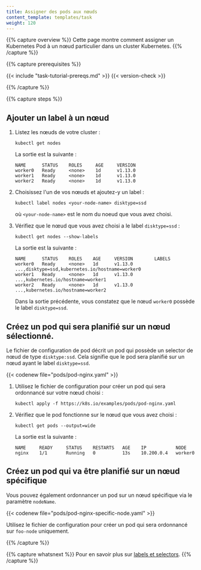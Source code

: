 ```yaml
---
title: Assigner des pods aux nœuds
content_template: templates/task
weight: 120
---
```


{{% capture overview %}}
Cette page montre comment assigner un Kubernetes Pod à un nœud particulier dans un cluster Kubernetes.
{{% /capture %}}

{{% capture prerequisites %}}

{{< include "task-tutorial-prereqs.md" >}} {{< version-check >}}

{{% /capture %}}

{{% capture steps %}}

## Ajouter un label à un nœud

1. Listez les nœuds de votre cluster :

    ```shell
    kubectl get nodes
    ```

    La sortie est la suivante :

    ```shell
    NAME      STATUS    ROLES     AGE     VERSION
    worker0   Ready     <none>    1d      v1.13.0
    worker1   Ready     <none>    1d      v1.13.0
    worker2   Ready     <none>    1d      v1.13.0
    ```
1. Choisissez l'un de vos nœuds et ajoutez-y un label :

    ```shell
    kubectl label nodes <your-node-name> disktype=ssd
    ```

    où `<your-node-name>` est le nom du noeud que vous avez choisi.

1. Vérifiez que le nœud que vous avez choisi a le label `disktype=ssd` :

    ```shell
    kubectl get nodes --show-labels
    ```

    La sortie est la suivante :

    ```shell
    NAME      STATUS    ROLES    AGE     VERSION        LABELS
    worker0   Ready     <none>   1d      v1.13.0        ...,disktype=ssd,kubernetes.io/hostname=worker0
    worker1   Ready     <none>   1d      v1.13.0        ...,kubernetes.io/hostname=worker1
    worker2   Ready     <none>   1d      v1.13.0        ...,kubernetes.io/hostname=worker2
    ```

    Dans la sortie précédente, vous constatez que le nœud `worker0` possède le label `disktype=ssd`.

## Créez un pod qui sera planifié sur un nœud sélectionné.

Le fichier de configuration de pod décrit un pod qui possède un selector de nœud de type `disktype:ssd`. Cela signifie que le pod sera planifié sur un nœud ayant le label `disktype=ssd`.

{{< codenew file="pods/pod-nginx.yaml" >}}

1. Utilisez le fichier de configuration pour créer un pod qui sera ordonnancé sur votre nœud choisi :
    
    ```shell
    kubectl apply -f https://k8s.io/examples/pods/pod-nginx.yaml
    ```

1. Vérifiez que le pod fonctionne sur le nœud que vous avez choisi :

    ```shell
    kubectl get pods --output=wide
    ```

    La sortie est la suivante :
    
    ```shell
    NAME     READY     STATUS    RESTARTS   AGE    IP           NODE
    nginx    1/1       Running   0          13s    10.200.0.4   worker0
    ```
## Créez un pod qui va être planifié sur un nœud spécifique

Vous pouvez également ordonnancer un pod sur un nœud spécifique via le paramètre `nodeName`.

{{< codenew file="pods/pod-nginx-specific-node.yaml" >}}

Utilisez le fichier de configuration pour créer un pod qui sera ordonnancé sur `foo-node` uniquement.

{{% /capture %}}

{{% capture whatsnext %}}
Pour en savoir plus sur
[labels et selectors](/docs/concepts/overview/working-with-objects/labels/).
{{% /capture %}}

